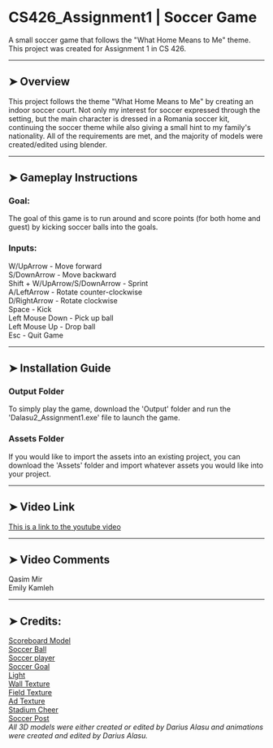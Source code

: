 # CS426_Assignment1 | Soccer Game
A small soccer game that follows the "What Home Means to Me" theme. This project was created for Assignment 1 in CS 426.
___
## ➤ Overview
This project follows the theme "What Home Means to Me" by creating an indoor soccer court. Not only my interest for soccer expressed through the setting, but the main character is dressed in a Romania soccer kit, continuing the soccer theme while also giving a small hint to my family's nationality. All of the requirements are met, and the majority of models were created/edited using blender.
___
## ➤ Gameplay Instructions
### Goal:
The goal of this game is to run around and score points (for both home and guest) by kicking soccer balls into the goals.
### Inputs:
W/UpArrow - Move forward\
S/DownArrow - Move backward\
Shift + W/UpArrow/S/DownArrow - Sprint\
A/LeftArrow - Rotate counter-clockwise\
D/RightArrow - Rotate clockwise\
Space - Kick\
Left Mouse Down - Pick up ball\
Left Mouse Up - Drop ball\
Esc - Quit Game
___
## ➤ Installation Guide
### Output Folder
To simply play the game, download the 'Output' folder and run the 'Dalasu2_Assignment1.exe' file to launch the game.
### Assets Folder
If you would like to import the assets into an existing project, you can download the 'Assets' folder and import whatever assets you would like into your project.
___
## ➤ Video Link
[This is a link to the youtube video](https://youtu.be/zDvQv8C56Ss)
___
## ➤ Video Comments
Qasim Mir\
Emily Kamleh
___
## ➤ Credits:
[Scoreboard Model](https://sketchfab.com/3d-models/low-poly-scoreboard-8101bb9f568e4bf2802b51e9749de21e)\
[Soccer Ball](https://assetstore.unity.com/packages/3d/low-polygon-soccer-ball-84382)\
[Soccer player](https://clara.io/view/59a3fbf4-286a-492a-a341-ca6edccd0e7c)\
[Soccer Goal](https://www.cgtrader.com/free-3d-models/sports/game/free-soccer-pitch)\
[Light](https://www.turbosquid.com/3d-models/free-lamp-lights-3d-model/532163)\
[Wall Texture](https://www.texturex.com/brick-textures/painted-brick-texture-wall-white-grey-gym-stock-photo/)\
[Field Texture](https://en.wikipedia.org/wiki/File:FutsalPitchsvg.svg)\
[Ad Texture](https://www.facebook.com/pepsi/app/448589011837927)\
[Stadium Cheer](https://www.youtube.com/watch?v=KdQVRD0RBEo)\
[Soccer Post](https://www.pond5.com/sound-effects/item/6207672-soccer-goal-post-hit-01)\
*All 3D models were either created or edited by Darius Alasu and animations were created and edited by Darius Alasu.*
